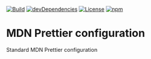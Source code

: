 [![Build](https://travis-ci.com/mdn/packages.svg?branch=master)](https://travis-ci.com/mdn/packages)
[![devDependencies](https://img.shields.io/david/dev/mdn/packages.svg)](https://david-dm.org/mdn/packages?type=dev)
[![License](https://img.shields.io/github/license/mdn/packages.svg)](https://github.com/mdn/packages/blob/master/prettier-config/LICENSE)
[![npm](https://img.shields.io/npm/v/@mdn/prettier-config.svg)](https://www.npmjs.com/package/@mdn/prettier-config)

MDN Prettier configuration
==========================

Standard MDN Prettier configuration
